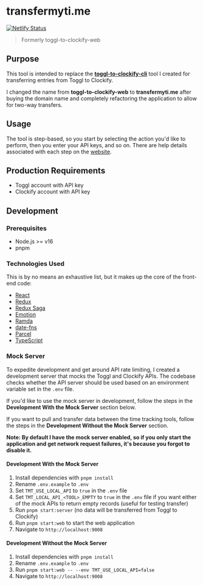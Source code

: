 # transfermyti.me

[![Netlify Status](https://api.netlify.com/api/v1/badges/c999c9b1-0c44-4186-ba27-d6eba1f6b223/deploy-status)](https://app.netlify.com/sites/transfer-my-time/deploys)

> Formerly toggl-to-clockify-web

## Purpose

This tool is intended to replace the [**toggl-to-clockify-cli**](https://github.com/mikerourke/toggl-to-clockify-cli)
tool I created for transferring entries from Toggl to Clockify.

I changed the name from **toggl-to-clockify-web** to **transfermyti.me** after buying the domain name and completely 
refactoring the application to allow for two-way transfers.

## Usage

The tool is step-based, so you start by selecting the action you'd like to perform, then you enter your API keys, and so on. There are help details associated with each step on the [website](https://transfermyti.me).

## Production Requirements

- Toggl account with API key
- Clockify account with API key

## Development

### Prerequisites

- Node.js >= v16
- pnpm

### Technologies Used

This is by no means an exhaustive list, but it makes up the core of the front-end code:

- [React](https://reactjs.org/)
- [Redux](https://redux.js.org/)
- [Redux Saga](http://redux-saga.js.org/)
- [Emotion](https://emotion.sh)
- [Ramda](https://ramdajs.com/)
- [date-fns](https://date-fns.org/)
- [Parcel](https://parceljs.org/)
- [TypeScript](https://www.typescriptlang.org/)

### Mock Server

To expedite development and get around API rate limiting, I created a development server that mocks the Toggl and Clockify APIs.
The codebase checks whether the API server should be used based on an environment variable set in the `.env` file.

If you'd like to use the mock server in development, follow the steps in the **Development With the Mock Server** section below.

If you want to pull and transfer data between the time tracking tools, follow the steps in the **Development Without the Mock Server**
section.

**Note: By default I have the mock server enabled, so if you only start the application and get network request failures, it's because you forgot to disable it.**

#### Development With the Mock Server

1. Install dependencies with `pnpm install`
2. Rename `.env.example` to `.env`
3. Set `TMT_USE_LOCAL_API` to `true` in the `.env` file
4. Set `TMT_LOCAL_API_<TOOL>_EMPTY` to `true` in the `.env` file if you want either of the mock APIs to return empty records (useful for testing transfer)
5. Run `pnpm start:server` (no data will be transferred from Toggl to Clockify)
6. Run `pnpm start:web` to start the web application
7. Navigate to `http://localhost:9008`

#### Development Without the Mock Server

1. Install dependencies with `pnpm install`
2. Rename `.env.example` to `.env`
3. Run `pnpm start:web -- --env TMT_USE_LOCAL_API=false`
4. Navigate to `http://localhost:9008`
